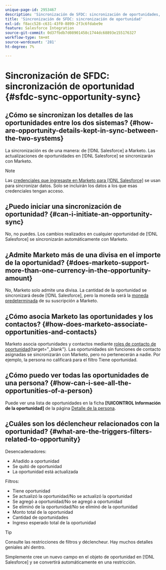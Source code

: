 ```yaml
---
unique-page-id: 2953467
description: 'Sincronización de SFDC: sincronización de oportunidades, documentos de Marketo, documentación del producto'
title: 'Sincronización de SFDC: sincronización de oportunidad'
exl-id: f8acc528-c631-43f0-8899-2f3c6fdabe9e
feature: Salesforce Integration
source-git-commit: 0d37fbdb7d08901458c1744dc68893e155176327
workflow-type: tm+mt
source-wordcount: '281'
ht-degree: 7%

---
```


# Sincronización de SFDC: sincronización de oportunidad {#sfdc-sync-opportunity-sync}

## ¿Cómo se sincronizan los detalles de las oportunidades entre los dos sistemas? {#how-are-opportunity-details-kept-in-sync-between-the-two-systems}

La sincronización es de una manera: de [!DNL Salesforce] a Marketo. Las actualizaciones de oportunidades en [!DNL Salesforce] se sincronizarán con Marketo.

>[!NOTE]
>
>Las [credenciales que ingresaste en Marketo para [!DNL Salesforce]](/help/marketo/product-docs/crm-sync/salesforce-sync/setup/enterprise-unlimited-edition/step-2-of-3-create-a-salesforce-user-for-marketo-enterprise-unlimited.md) se usan para sincronizar datos. Solo se incluirán los datos a los que esas credenciales tengan acceso.

## ¿Puedo iniciar una sincronización de oportunidad? {#can-i-initiate-an-opportunity-sync}

No, no puedes. Los cambios realizados en cualquier oportunidad de [!DNL Salesforce] se sincronizarán automáticamente con Marketo.

## ¿Admite Marketo más de una divisa en el importe de la oportunidad? {#does-marketo-support-more-than-one-currency-in-the-opportunity-amount}

No, Marketo solo admite una divisa. La cantidad de la oportunidad se sincronizará desde [!DNL Salesforce], pero la moneda será la [moneda predeterminada](/help/marketo/product-docs/administration/settings/set-default-location-settings-for-a-subscription.md#set-the-default-currency-settings-for-a-subscription) de su suscripción a Marketo.

## ¿Cómo asocia Marketo las oportunidades y los contactos? {#how-does-marketo-associate-opportunities-and-contacts}

Marketo asocia oportunidades y contactos mediante [roles de contacto de oportunidad](https://help.salesforce.com/HTViewHelpDoc?id=contactroles.htm){target="_blank"}. Las oportunidades sin funciones de contacto asignadas se sincronizarán con Marketo, pero no pertenecerán a nadie. Por ejemplo, la persona no calificará para el filtro Tiene oportunidad.

## ¿Cómo puedo ver todas las oportunidades de una persona? {#how-can-i-see-all-the-opportunities-of-a-person}

Puede ver una lista de oportunidades en la ficha **[!UICONTROL Información de la oportunidad]** de la página [Detalle de la persona](/help/marketo/product-docs/core-marketo-concepts/smart-lists-and-static-lists/managing-people-in-smart-lists/using-the-person-detail-page.md).

## ¿Cuáles son los déclencheur relacionados con la oportunidad? {#what-are-the-triggers-filters-related-to-opportunity}

Desencadenadores:

* Añadido a oportunidad
* Se quitó de oportunidad
* La oportunidad está actualizada

Filtros:

* Tiene oportunidad
* Se actualizó la oportunidad/No se actualizó la oportunidad
* Se agregó a oportunidad/No se agregó a oportunidad
* Se eliminó de la oportunidad/No se eliminó de la oportunidad
* Monto total de la oportunidad
* Cantidad de oportunidades
* Ingreso esperado total de la oportunidad

>[!TIP]
>
>Consulte las restricciones de filtros y déclencheur. Hay muchos detalles geniales ahí dentro.
>
>Simplemente cree un nuevo campo en el objeto de oportunidad en [!DNL Salesforce] y se convertirá automáticamente en una restricción.
